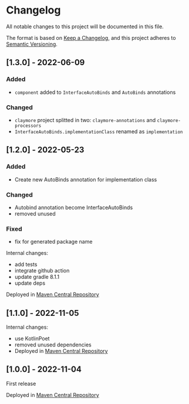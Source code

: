 # Changelog

All notable changes to this project will be documented in this file.

The format is based on [Keep a Changelog](https://keepachangelog.com/en/1.0.0/),
and this project adheres to [Semantic Versioning](https://semver.org/spec/v2.0.0.html).

## [1.3.0] - 2022-06-09

### Added
- `component` added to `InterfaceAutoBinds` and `AutoBinds` annotations

### Changed
- `claymore` project splitted in two: `claymore-annotations` and `claymore-processors`
- `InterfaceAutoBinds.implementationClass` renamed as `implementation`

## [1.2.0] - 2022-05-23

### Added
- Create new AutoBinds annotation for implementation class

### Changed
- Autobind annotation become InterfaceAutoBinds
- removed unused 

### Fixed
- fix for generated package name

Internal changes:
- add tests
- integrate github action
- update gradle 8.1.1
- update deps

Deployed in [Maven Central Repository](https://central.sonatype.com/artifact/io.github.alecarnevale/claymore/1.2.0)

## [1.1.0] - 2022-11-05

Internal changes:
- use KotlinPoet
- removed unused dependencies
- 
  Deployed in [Maven Central Repository](https://central.sonatype.com/artifact/io.github.alecarnevale/claymore/1.1.0)

## [1.0.0] - 2022-11-04

First release

Deployed in [Maven Central Repository](https://central.sonatype.com/artifact/io.github.alecarnevale/claymore/1.0.0)